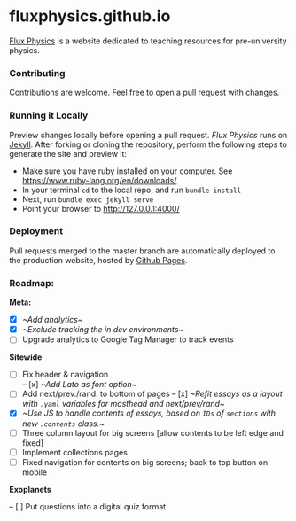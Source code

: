 # fluxphysics.github.io

[Flux Physics](https://fluxphysics.github.io) is a website dedicated to teaching resources for pre-university physics.

### Contributing

Contributions are welcome. Feel free to open a pull request with changes.

### Running it Locally

Preview changes locally before opening a pull request. *Flux Physics* runs on [Jekyll](http://jekyllrb.com/). After forking or cloning the repository, perform the following steps to generate the site and preview it:

- Make sure you have ruby installed on your computer. See https://www.ruby-lang.org/en/downloads/  
- In your terminal `cd` to the local repo, and run `bundle install`
- Next, run `bundle exec jekyll serve`
- Point your browser to http://127.0.0.1:4000/

### Deployment

Pull requests merged to the master branch are automatically deployed to the production website, hosted by [Github Pages](https://pages.github.com/).

### Roadmap:
**Meta:**   
- [x] _~Add analytics~_    
- [x] _~Exclude tracking the in dev environments~_
- [ ] Upgrade analytics to Google Tag Manager to track events

**Sitewide**
- [ ] Fix header & navigation  
– [x] _~Add Lato as font option~_  
- [ ] Add next/prev./rand. to bottom of pages
– [x] _~Refit essays as a layout with `.yaml` variables for masthead and next/prev/rand~_  
- [x] _~Use JS to handle contents of essays, based on `IDs` of `sections` with new `.contents` class.~_  
- [ ] Three column layout for big screens [allow contents to be left edge and fixed]  
- [ ] Implement collections pages  
- [ ] Fixed navigation for contents on big screens; back to top button on mobile  

**Exoplanets**    

– [ ] Put questions into a digital quiz format  
